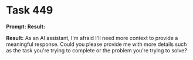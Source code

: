 # Task 449

**Prompt:** **Result:**

**Result:**
As an AI assistant, I'm afraid I'll need more context to provide a meaningful response. Could you please provide me with more details such as the task you're trying to complete or the problem you're trying to solve?
